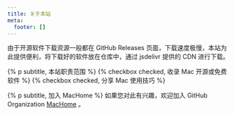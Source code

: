 ```yaml
---
title: 关于本站
meta:
  footer: []
---
```


由于开源软件下载资源一般都在 GitHub Releases 页面，下载速度极慢，本站为此提供便利，将下载好的软件放在仓库中，通过 jsdelivr 提供的 CDN 进行下载。

{% p subtitle, 本站职责范围 %}
{% checkbox checked, 收录 Mac 开源或免费软件 %}
{% checkbox checked, 分享 Mac 使用技巧 %}


{% p subtitle, 加入 MacHome %}
如果您对此有兴趣，欢迎加入 GitHub Organization [MacHome](https://github.com/mac-home/) 。
